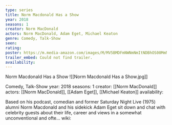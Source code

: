 ```yaml
---
type: series
title: Norm Macdonald Has a Show
year: 2018
seasons: 1
creator: Norm MacDonald
actors: Norm MacDonald, Adam Eget, Michael Keaton
genre: Comedy, Talk-Show
seen:
rating: 
poster: https://m.media-amazon.com/images/M/MV5BMDFmNWNmNmItNDBhOS00MmNmLThlNzktM2ZmNjliZjMxMjU4XkEyXkFqcGdeQXVyMTMxODk2OTU@._V1_SX300.jpg
trailer_embed: Could not find trailer.
availability:
---
```

Norm Macdonald Has a Show
![[Norm Macdonald Has a Show.jpg]]

Comedy, Talk-Show
year: 2018
seasons: 1
creator: [[Norm MacDonald]]
actors: [[Norm MacDonald]], [[Adam Eget]], [[Michael Keaton]]
availability:

Based on his podcast, comedian and former Saturday Night Live (1975) alumni Norm Macdonald and his sidekick Adam Eget sit down and chat with celebrity guests about their life, career and views in a somewhat unconventional and ofte...
wiki: 


